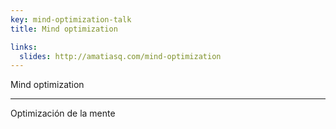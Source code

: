 ```yaml
---
key: mind-optimization-talk
title: Mind optimization

links:
  slides: http://amatiasq.com/mind-optimization
---
```


Mind optimization

---

Optimización de la mente
